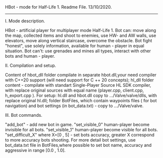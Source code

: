 HBot - mode for Half-Life 1.
Readme File.
13/10/2020.

******************************************************
I.   Mode description.

HBot  -  artificial player for multiplayer mode Half-Life 1. 
Bot can: move along the map, collected items and shoot to enemies, use HW- and AW walls, use elevators, move along vertical staircase, overcome the obstacle. Bot fight "honest", use solely information, available for human - player in equal situation.
Bot can't: use grenades and mines all types, interact with other bots and human - player.

II.  Compilation and setup.

   Content of  hbot_dll folder  compilate in  separate  hbot.dll,your need compiler with C++20 support (will need support for C ++ 20 concepts);  hl_dll folder content  - compilate with standart Single-Player Source  HL SDK compiler, with replace original sources with equal name (player.cpp, client.cpp, h_export.cpp ).
   For setup: hl.dll and hbot.dll copy to   .../Valve/valve/dlls, with replace original hl.dll; folder  BotFiles, which contain waypoints files ( for bot navigation) and bot settings (in bot_data.txt) -  copy to  .../Valve/valve.

III. Bot commands.

"add_bot" -  add new bot in game.
"set_visible_0"  human-player become  invisible  for all bots. 
"set_visible_1"  human-player become  visible  for all bots. 
"set_difficult_X"  where X=[0 , 5] - set  bots accuracy, greater X correspond to more accuracy bots shooting.
     For more detail bot settings, use bot_data.txt file in BotFiles,where possible to set bot name, accuracy and aggressive in range [0.0 , 1.0].
